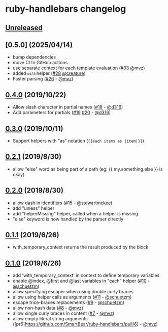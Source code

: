 ruby-handlebars changelog
=========================

[Unreleased]
------------


[0.5.0] (2025/04/14)
--------------------

 - bump dependencies
 - move CI to GitHub actions
 - use separate context for each template evaluation ([#33](https://github.com/SmartBear/ruby-handlebars/pull/33) [@mvz])
 - added `with`helper ([#28](https://github.com/SmartBear/ruby-handlebars/pull/28) [@creature])
 - Faster parsing ([#26](https://github.com/SmartBear/ruby-handlebars/pull/26) - [@mvz])

[0.4.0] (2019/10/22)
--------------------

 - Allow slash character in partial names ([#18](https://github.com/SmartBear/ruby-handlebars/pull/18) - [@d316])
 - Add parameters for partials ([#19](https://github.com/SmartBear/ruby-handlebars/pull/19) [#20](https://github.com/SmartBear/ruby-handlebars/pull/20) - [@d316])

[0.3.0] (2019/10/11)
--------------------

 - Support helpers with "as" notation (`{{each items as |item|}}`)

[0.2.1] (2019/8/30)
-------------------

 - allow "else" word as being part of a path (eg: {{ my.something.else }} is okay)

[0.2.0] (2019/8/30)
-------------------

 - allow dash in identifiers ([#15](https://github.com/SmartBear/ruby-handlebars/pull/15) - [@stewartmckee])
 - add "unless" helper
 - add "helperMissing" helper, called when a helper is missing
 - "else" keyword is now handled by the parser directly

[0.1.1] (2019/6/26)
-------------------

 - with_temporary_context returns the result produced by the block

[0.1.0] (2019/6/26)
-------------------

 - add 'with_temporary_context' in context to define temporary variables
 - enable @index, @first and @last variables in "each" helper ([#10](https://github.com/SmartBear/ruby-handlebars/pull/10) - [@schuetzm])
 - allow specifying escaper when using double curly braces
 - allow using helper calls as arguments ([#11](https://github.com/SmartBear/ruby-handlebars/pull/11) - [@schuetzm])
 - escape trice-braces replacements ([#9](https://github.com/SmartBear/ruby-handlebars/pull/9) - [@schuetzm])
 - allow non-hash data ([#8](https://github.com/SmartBear/ruby-handlebars/pull/8) - [@mvz])
 - allow single curly braces in content ([#7](https://github.com/SmartBear/ruby-handlebars/pull/7) - [@mvz])
 - allow empty literal string arguments ([pr6]https://github.com/SmartBear/ruby-handlebars/pull/6) - [@mvz])

<!-- Contributors lists -->
[@stewartmckee]:  https://github.com/stewartmckee
[@schuetzm]:      https://github.com/schuetzm
[@mvz]:           https://github.com/mvz
[@d316]:          https://github.com/d316
[@creature]:      https://github.com/creature

<!-- Releases diffs -->
[Unreleased]: https://github.com/smartbear/ruby-handlebars/compare/v0.4.0...master
[0.4.0]:      https://github.com/smartbear/ruby-handlebars/compare/v0.3.0...v0.4.0
[0.3.0]:      https://github.com/smartbear/ruby-handlebars/compare/v0.2.1...v0.3.0
[0.2.1]:      https://github.com/smartbear/ruby-handlebars/compare/v0.2.0...v0.2.1
[0.2.0]:      https://github.com/smartbear/ruby-handlebars/compare/v0.1.1...v0.2.0
[0.1.1]:      https://github.com/smartbear/ruby-handlebars/compare/v0.1.0...v0.1.1
[0.1.0]:      https://github.com/smartbear/ruby-handlebars/compare/v0.0.6...v0.1.0
